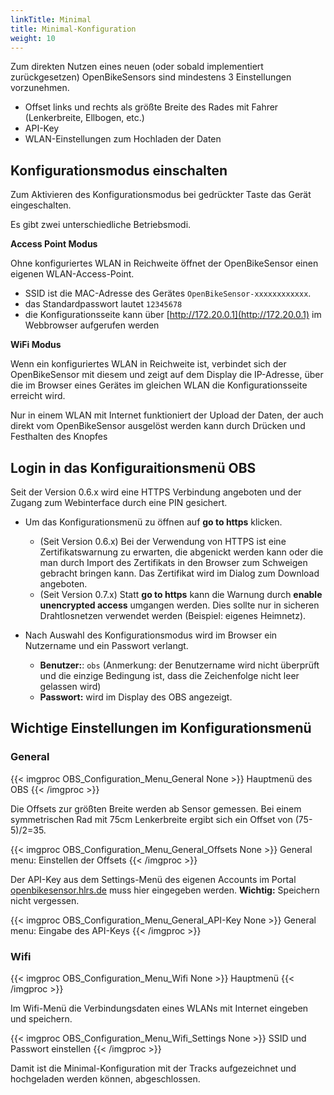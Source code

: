 ```yaml
---
linkTitle: Minimal
title: Minimal-Konfiguration
weight: 10
---
```


Zum direkten Nutzen eines neuen (oder sobald implementiert zurückgesetzen) OpenBikeSensors sind mindestens 3 Einstellungen vorzunehmen.

* Offset links und rechts als größte Breite des Rades mit Fahrer (Lenkerbreite, Ellbogen, etc.)
* API-Key
* WLAN-Einstellungen zum Hochladen der Daten


## Konfigurationsmodus einschalten

Zum Aktivieren des Konfigurationsmodus bei gedrückter Taste das Gerät eingeschalten.

Es gibt zwei unterschiedliche Betriebsmodi.

**Access Point Modus**

Ohne konfiguriertes WLAN in Reichweite öffnet der OpenBikeSensor einen eigenen WLAN-Access-Point.
* SSID ist die MAC-Adresse des Gerätes `OpenBikeSensor-xxxxxxxxxxxx`.
* das Standardpasswort lautet `12345678`
* die Konfigurationsseite kann über [http://172.20.0.1](http://172.20.0.1) im Webbrowser aufgerufen werden

**WiFi Modus**

Wenn ein konfiguriertes WLAN in Reichweite ist, verbindet sich der OpenBikeSensor mit diesem und zeigt auf dem Display die IP-Adresse, über die im Browser eines Gerätes im gleichen WLAN die Konfigurationsseite erreicht wird. 

Nur in einem WLAN mit Internet funktioniert der Upload der Daten, der auch direkt vom OpenBikeSensor ausgelöst werden kann durch Drücken und Festhalten des Knopfes

## Login in das Konfiguraitionsmenü OBS
Seit der Version 0.6.x wird eine HTTPS Verbindung angeboten und der Zugang zum Webinterface durch eine PIN gesichert.

* Um das Konfigurationsmenü zu öffnen auf **go to https** klicken.
  * (Seit Version 0.6.x) Bei der Verwendung von HTTPS ist eine Zertifikatswarnung zu erwarten, die abgenickt werden kann oder die man durch Import des Zertifikats in den Browser zum Schweigen gebracht bringen kann. Das Zertifikat wird im Dialog zum Download angeboten.
  * (Seit Version 0.7.x) Statt **go to https** kann die Warnung durch **enable unencrypted access** umgangen werden. Dies sollte nur in sicheren Drahtlosnetzen verwendet werden (Beispiel: eigenes Heimnetz).

* Nach Auswahl des Konfigurationsmodus wird im Browser ein Nutzername und ein Passwort verlangt.
  * **Benutzer:**: `obs` (Anmerkung: der Benutzername wird nicht überprüft und die einzige Bedingung ist, dass die Zeichenfolge nicht leer gelassen wird)
  * **Passwort:** wird im Display des OBS angezeigt.

## Wichtige Einstellungen im Konfigurationsmenü

### General

{{< imgproc OBS_Configuration_Menu_General None >}}
Hauptmenü des OBS
{{< /imgproc >}}

Die Offsets zur größten Breite werden ab Sensor gemessen. Bei einem symmetrischen Rad mit 75cm Lenkerbreite ergibt sich ein Offset von (75-5)/2=35.

{{< imgproc OBS_Configuration_Menu_General_Offsets None >}}
General menu: Einstellen der Offsets
{{< /imgproc >}}

Der API-Key aus dem Settings-Menü des eigenen Accounts im Portal [openbikesensor.hlrs.de](openbikesensor.hlrs.de) muss hier eingegeben werden. 
**Wichtig:** Speichern nicht vergessen.

{{< imgproc OBS_Configuration_Menu_General_API-Key None >}}
General menu: Eingabe des API-Keys
{{< /imgproc >}}

### Wifi

{{< imgproc OBS_Configuration_Menu_Wifi None >}}
Hauptmenü
{{< /imgproc >}}

Im Wifi-Menü die Verbindungsdaten eines WLANs mit Internet eingeben und speichern.

{{< imgproc OBS_Configuration_Menu_Wifi_Settings None >}}
SSID und Passwort einstellen
{{< /imgproc >}}

Damit ist die Minimal-Konfiguration mit der Tracks aufgezeichnet und hochgeladen werden können, abgeschlossen. 
